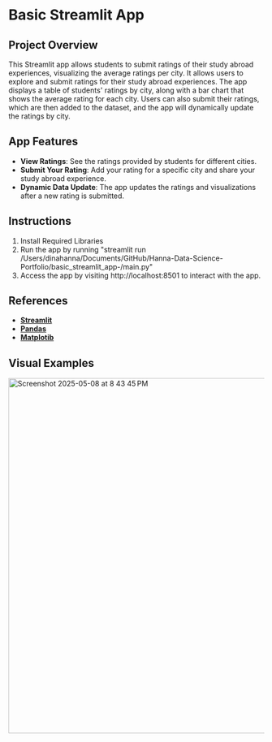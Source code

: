 # Basic Streamlit App

## Project Overview
This Streamlit app allows students to submit ratings of their study abroad experiences, visualizing the average ratings per city. It allows users to explore and submit ratings for their study abroad experiences. The app displays a table of students' ratings by city, along with a bar chart that shows the average rating for each city. Users can also submit their ratings, which are then added to the dataset, and the app will dynamically update the ratings by city.

## App Features
- **View Ratings**: See the ratings provided by students for different cities.
- **Submit Your Rating**: Add your rating for a specific city and share your study abroad experience.
- **Dynamic Data Update**: The app updates the ratings and visualizations after a new rating is submitted.

## Instructions
1. Install Required Libraries
2. Run the app by running "streamlit run /Users/dinahanna/Documents/GitHub/Hanna-Data-Science-Portfolio/basic_streamlit_app-/main.py"
3. Access the app by visiting http://localhost:8501 to interact with the app.

## References
- **[Streamlit](https://docs.streamlit.io/)**
- **[Pandas](https://pandas.pydata.org/pandas-docs/stable/)**
- **[Matplotib](https://matplotlib.org/stable/users/index.html)**

## Visual Examples

<img width="700" alt="Screenshot 2025-05-08 at 8 43 45 PM" src="https://github.com/user-attachments/assets/5ded4ad9-782d-4c55-a661-17877201e20b" />
